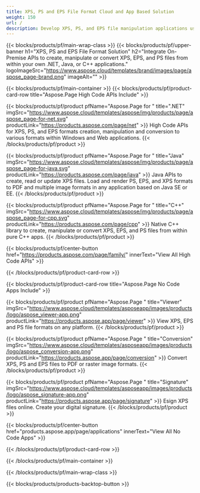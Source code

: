 ```yaml
---
title: XPS, PS and EPS File Format Cloud and App Based Solution 
weight: 150
url: /
description: Develop XPS, PS, and EPS file manipulation applications using On-Premise or Cloud APIs, or simply use cross-platform apps to view, merge or convert XPS, PS, and EPS files.
---
```



{{< blocks/products/pf/main-wrap-class >}}
{{< blocks/products/pf/upper-banner h1="XPS, PS and EPS File Format Solution" h2="Integrate On-Premise APIs to create, manipulate or convert XPS, EPS, and PS files from within your own .NET, Java, or C++ applications." logoImageSrc="https://www.aspose.cloud/templates/brand/images/page/aspose_page-brand.png" imageAlt="" >}}

{{< blocks/products/pf/main-container >}}
{{< blocks/products/pf/product-card-row title="Aspose.Page High Code APIs Include" >}}

{{< blocks/products/pf/product pfName="Aspose.Page for " title=".NET" imgSrc="https://www.aspose.cloud/templates/aspose/img/products/page/aspose_page-for-net.svg" productLink="https://products.aspose.com/page/net" >}}
High Code APIs for XPS, PS, and EPS formats creation, manipulation and conversion to various formats within Windows and Web applications.
{{< /blocks/products/pf/product >}}

{{< blocks/products/pf/product pfName="Aspose.Page for " title="Java" imgSrc="https://www.aspose.cloud/templates/aspose/img/products/page/aspose_page-for-java.svg" productLink="https://products.aspose.com/page/java" >}}
Java APIs to create, read or update XPS files. Load and render PS, EPS, and XPS formats to PDF and multiple image formats in any application based on Java SE or EE.
{{< /blocks/products/pf/product >}}

{{< blocks/products/pf/product pfName="Aspose.Page for " title="C++" imgSrc="https://www.aspose.cloud/templates/aspose/img/products/page/aspose_page-for-cpp.svg" productLink="https://products.aspose.com/page/cpp" >}}
Native C++ library to create, manipulate or convert XPS, EPS, and PS files from within pure C++ apps.
{{< /blocks/products/pf/product >}}

{{< blocks/products/pf/center-button href="https://products.aspose.com/page/family/" innerText="View All High Code APIs" >}}

{{< /blocks/products/pf/product-card-row >}}

{{< blocks/products/pf/product-card-row title="Aspose.Page No Code Apps Include" >}}

{{< blocks/products/pf/product pfName="Aspose.Page " title="Viewer" imgSrc="https://www.aspose.cloud/templates/asposeapp/images/products/logo/aspose_viewer-app.png" productLink="https://products.aspose.app/page/viewer" >}}
View XPS, EPS and PS file formats on any platform.
{{< /blocks/products/pf/product >}}

{{< blocks/products/pf/product pfName="Aspose.Page " title="Conversion" imgSrc="https://www.aspose.cloud/templates/asposeapp/images/products/logo/aspose_conversion-app.png" productLink="https://products.aspose.app/page/conversion" >}}
Convert XPS, PS and EPS files to PDF or raster image formats.
{{< /blocks/products/pf/product >}}

{{< blocks/products/pf/product pfName="Aspose.Page " title="Signature" imgSrc="https://www.aspose.cloud/templates/asposeapp/images/products/logo/aspose_signature-app.png" productLink="https://products.aspose.app/page/signature" >}}
Esign XPS files online. Create your digital signature.
{{< /blocks/products/pf/product >}}

{{< blocks/products/pf/center-button href="products.aspose.app/page/applications" innerText="View All No Code Apps" >}}

{{< /blocks/products/pf/product-card-row >}}

{{< /blocks/products/pf/main-container >}}


{{< /blocks/products/pf/main-wrap-class >}}

{{< blocks/products/products-backtop-button >}}
